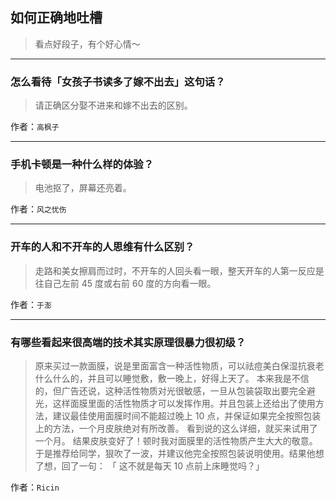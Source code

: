 ## 如何正确地吐槽

> 看点好段子，有个好心情～


 
---

### 怎么看待「女孩子书读多了嫁不出去」这句话？

> 请正确区分娶不进来和嫁不出去的区别。


作者：`高枫子`

---

### 手机卡顿是一种什么样的体验？

> 电池抠了，屏幕还亮着。


作者：`风之忧伤`

---

### 开车的人和不开车的人思维有什么区别？

> 走路和美女擦肩而过时，不开车的人回头看一眼，整天开车的人第一反应是往自己左前 45 度或右前 60 度的方向看一眼。


作者：`于澎`

---

### 有哪些看起来很高端的技术其实原理很暴力很初级？

> 原来买过一款面膜，说是里面富含一种活性物质，可以祛痘美白保湿抗衰老什么什么的，并且可以睡觉敷，敷一晚上，好得上天了。
> 本来我是不信的，但广告还说，这种活性物质对光很敏感，一旦从包装袋取出要完全避光，这样面膜里面的活性物质才可以发挥作用。并且包装上还给出了使用方法，建议最佳使用面膜时间不能超过晚上 10 点，并保证如果完全按照包装上的方法，一个月皮肤绝对有所改善。
> 看到说的这么详细，就买来试用了一个月。
> 结果皮肤变好了！顿时我对面膜里的活性物质产生大大的敬意。
> 于是推荐给同学，狠吹了一波，并建议他完全按照包装说明使用。结果他想了想，回了一句：
> 「 这不就是每天 10 点前上床睡觉吗？」


作者：`Ricin`